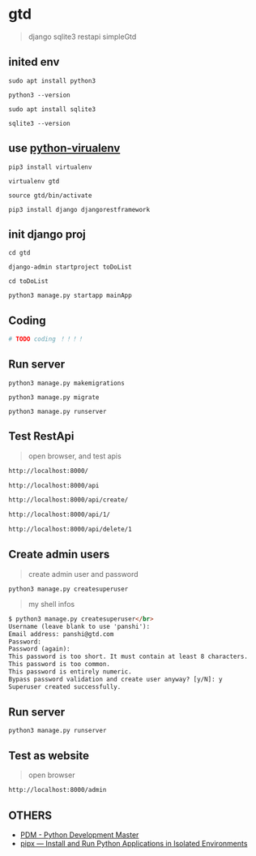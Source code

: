 # gtd

> django sqlite3 restapi simpleGtd

## inited env
```shell
sudo apt install python3

python3 --version

sudo apt install sqlite3

sqlite3 --version
```

##  use [python-virualenv](https://virtualenv.pypa.io/en/latest/)
```shell
pip3 install virtualenv

virtualenv gtd

source gtd/bin/activate

pip3 install django djangorestframework
```

##  init django proj
```shell
cd gtd

django-admin startproject toDoList

cd toDoList

python3 manage.py startapp mainApp
```

##  Coding
```python
# TODO coding ！！！！
```

## Run server
```shell
python3 manage.py makemigrations

python3 manage.py migrate

python3 manage.py runserver
```

## Test RestApi
> open browser, and test apis
```html
http://localhost:8000/

http://localhost:8000/api

http://localhost:8000/api/create/

http://localhost:8000/api/1/

http://localhost:8000/api/delete/1
```

## Create admin users
> create admin user and password
```
python3 manage.py createsuperuser
```
> my shell infos
```html
$ python3 manage.py createsuperuser</br>
Username (leave blank to use 'panshi'): 
Email address: panshi@gtd.com  
Password:  
Password (again):  
This password is too short. It must contain at least 8 characters.  
This password is too common.  
This password is entirely numeric.  
Bypass password validation and create user anyway? [y/N]: y  
Superuser created successfully.  
```

## Run server
```shell
python3 manage.py runserver
```
## Test as website
> open browser
```html
http://localhost:8000/admin
```

## OTHERS
- [PDM - Python Development Master](https://pdm.fming.dev/)
- [pipx — Install and Run Python Applications in Isolated Environments](https://pypa.github.io/pipx/)
